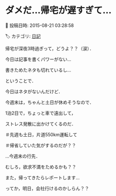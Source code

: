# ダメだ…帰宅が遅すぎて…

📅 投稿日時: 2015-08-21 03:28:58

🏷️ カテゴリ: [日記](cc4b5682fb7b8b144980957a978653fb0.md)

帰宅が深夜3時過ぎって，どうよ？？（涙）．


今日は記事を書くパワーがない…


書きためたネタも切れているし…





ということで．


今日はネタがないんだけど．





今週末は，ちゃんと土日が休めそうなので．


1泊2日で，ちょっと車で遠出して，


ストレス発散に出かけてくるのだ．





＃先週も土日，片道550km運転して


＃帰省していた気がするのだが？？





…今週末の行先．


むしろ，欲求不満をためるかも？？


また，帰ってきたらレポートします…





ってか，明日，会社行けるのかしらん？？
